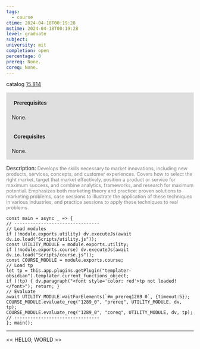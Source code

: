 ```yaml
---
tags:
  - course
ctime: 2024-04-18T00:19:28
mstime: 2024-04-18T00:19:28
level: graduate
subject: 
university: mit
completion: open
percentage: 0
prereq: None.
coreq: None.
---
```


catalog [15.814](http://student.mit.edu/catalog/m15c.html#15.814)

<span style="display: block; padding: 15px; background-color: rgb(100, 100, 100, 0.2);"><font id="m_prereq1289_0" style="display: block; font-family: Arial, sans-serif; font-weight: bold; padding: 5px">Prerequisites</font><br><span id="prereq1289_0">None.</span></span>
<span style="display: block; padding: 15px; background-color: rgb(100, 100, 100, 0.2);"><font id="m_coreq1289_0" style="display: block; font-family: Arial, sans-serif; font-weight: bold; padding: 5px">Corequisites</font><br><span id="coreq1289_0">None.</span></span>

<font style="">Description:</font>
<font style="color: grey; font-size: 0.8rem;">Develops the skills necessary to market innovations, including new products, services, concepts, and customer experiences. Covers how to select the right market, target that market effectively, position a product or service for maximum success, and combine analytics, frameworks, and research for maximum potential. Emphasizes both marketing theory and practice: proven solutions to marketing problems, case sessions to illustrate the application of these techniques in various industries, and practice sessions to apply these techniques to real problems.</font>

```dataviewjs
const main = async _ => {
// --------------------------------
// Load modules
if (!module.exports.utility) dv.executeJs(await dv.io.load("Scripts/utility.js"));
const UTILITY_MODULE = module.exports.utility;
if (!module.exports.course) dv.executeJs(await dv.io.load("Scripts/course.js"));
const COURSE_MODULE = module.exports.course;
// Load tp
let tp = this.app.plugins.getPlugin("templater-obsidian").templater.current_functions_object;
if (!tp) { dv.paragraph("<font style='color: red'>tp not loaded!</font>"); return; }
// Evaluate
await UTILITY_MODULE.waitForElements(`#m_prereq1289_0`, {timeout:5});
COURSE_MODULE.evaluate_req("1289_0", "prereq", UTILITY_MODULE, dv, tp);
COURSE_MODULE.evaluate_req("1289_0", "coreq", UTILITY_MODULE, dv, tp);
// --------------------------------
}; main();
```

---

<< HELLO, WORLD >>
